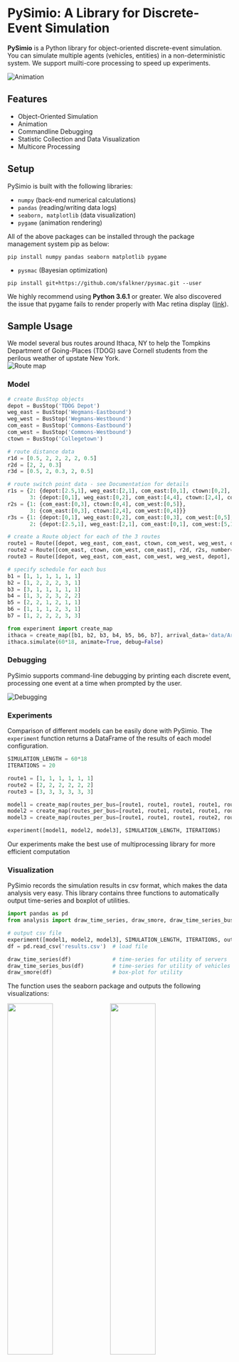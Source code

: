 # PySimio: A Library for Discrete-Event Simulation
**PySimio** is a Python library for object-oriented discrete-event simulation. You can simulate multiple agents (vehicles, entities) in a non-deterministic system. We support muilti-core processing to speed up experiments.

![Animation](images/animation.gif)

## Features
- Object-Oriented Simulation
- Animation
- Commandline Debugging
- Statistic Collection and Data Visualization
- Multicore Processing

## Setup
PySimio is built with the following libraries:
- `numpy` (back-end numerical calculations)  
- `pandas` (reading/writing data logs)  
- `seaborn, matplotlib` (data visualization)  
- `pygame` (animation rendering)   

All of the above packages can be installed through the package management system pip as below:
```
pip install numpy pandas seaborn matplotlib pygame
```
- `pysmac`  (Bayesian optimization)
```
pip install git+https://github.com/sfalkner/pysmac.git --user
```

We highly recommend using **Python 3.6.1** or greater.
We also discovered the issue that pygame fails to render properly with Mac retina display ([link](https://stackoverflow.com/questions/29834292/pygame-simple-loop-runs-very-slowly-on-mac)).


## Sample Usage
We model several bus routes around Ithaca, NY to help the Tompkins Department of Going-Places (TDOG) save Cornell students from the perilous weather of upstate New York.  
![Route map](data/map.png)

### Model
```Python
# create BusStop objects  
depot = BusStop('TDOG Depot')  
weg_east = BusStop('Wegmans-Eastbound')  
weg_west = BusStop('Wegmans-Westbound')  
com_east = BusStop('Commons-Eastbound')  
com_west = BusStop('Commons-Westbound')  
ctown = BusStop('Collegetown')  

# route distance data  
r1d = [0.5, 2, 2, 2, 2, 0.5]  
r2d = [2, 2, 0.3]  
r3d = [0.5, 2, 0.3, 2, 0.5]    

# route switch point data - see Documentation for details
r1s = {2: {depot:[2.5,1], weg_east:[2,1], com_east:[0,1], ctown:[0,2], com_west:[5,1], weg_west:[3,1]},
       3: {depot:[0,1], weg_east:[0,2], com_east:[4,4], ctown:[2,4], com_west:[0,4], weg_west:[0,0]}}
r2s = {1: {com_east:[0,3], ctown:[0,4], com_west:[0,5]},
       3: {com_east:[0,3], ctown:[2,4], com_west:[0,4]}}
r3s = {1: {depot:[0,1], weg_east:[0,2], com_east:[0,3], com_west:[0,5], weg_west:[0,0]},
       2: {depot:[2.5,1], weg_east:[2,1], com_east:[0,1], com_west:[5,1], weg_west:[3,1]}}

# create a Route object for each of the 3 routes   
route1 = Route([depot, weg_east, com_east, ctown, com_west, weg_west, depot], r1d, r1s, number=1)   
route2 = Route([com_east, ctown, com_west, com_east], r2d, r2s, number=2)   
route3 = Route([depot, weg_east, com_east, com_west, weg_west, depot], r3d, r3s, number=3)

# specify schedule for each bus
b1 = [1, 1, 1, 1, 1, 1]
b2 = [1, 2, 2, 2, 3, 1]
b3 = [3, 1, 1, 1, 1, 1]
b4 = [1, 3, 2, 3, 2, 2]
b5 = [2, 2, 1, 2, 1, 1]
b6 = [1, 1, 1, 2, 3, 1]
b7 = [1, 2, 2, 2, 3, 3]

from experiment import create_map
ithaca = create_map([b1, b2, b3, b4, b5, b6, b7], arrival_data='data/ArrivalRates.xlsx', name='map1')
ithaca.simulate(60*18, animate=True, debug=False)
```
### Debugging
PySimio supports command-line debugging by printing each discrete event, processing one event at a time when prompted by the user.

![Debugging](images/debug.gif)

### Experiments
Comparison of different models can be easily done with PySimio. The `experiment` function returns a DataFrame of the results of each model configuration.
```Python
SIMULATION_LENGTH = 60*18
ITERATIONS = 20

route1 = [1, 1, 1, 1, 1, 1]
route2 = [2, 2, 2, 2, 2, 2]
route3 = [3, 3, 3, 3, 3, 3]

model1 = create_map(routes_per_bus=[route1, route1, route1, route1, route1, route1, route1], name='700')
model2 = create_map(routes_per_bus=[route1, route1, route1, route1, route1, route2, route3], name='511')
model3 = create_map(routes_per_bus=[route1, route1, route1, route2, route2, route3, route3], name='322')

experiment([model1, model2, model3], SIMULATION_LENGTH, ITERATIONS)
```
Our experiments make the best use of multiprocessing library for more efficient computation

### Visualization
PySimio records the simulation results in csv format, which makes the data analysis very easy. This library contains three functions to automatically output time-series and boxplot of utilities.
```Python
import pandas as pd
from analysis import draw_time_series, draw_smore, draw_time_series_bus

# output csv file
experiment([model1, model2, model3], SIMULATION_LENGTH, ITERATIONS, output_report=True, output='results.csv')
df = pd.read_csv('results.csv')  # load file

draw_time_series(df)             # time-series for utility of servers
draw_time_series_bus(df)         # time-series for utility of vehicles
draw_smore(df)                   # box-plot for utility
```
The function uses the seaborn package and outputs the following visualizations:  

<img src="images/ts.png"  float = "left" width="45%"> <img src="images/box.png" float = "left" width="45%">

## Documentation

### Dynamic Route Switching
In order to allow for dynamic route switching (i.e. at any time and at any point), you provide a nested dictionary. The first key specifies which route to switch to, the second key specifies which stop you are currently at, and the value is a list: the first element specifies the distance until the stop where the route switch will be executed; the second element specifies the index of the next stop on the new route, once the route switch has been executed.  

For example,
```Python
r1s = {2: {depot: [2.5, 1]}}
```
indicates when switching from route 1 to route 2 for a bus currently at the depot, the bus must wait until it has travelled 2.5km (i.e. it reaches Commons-Eastbound) before executing the route change, and once the route change has been executed the next stop is indexed by #1 in the new route (i.e. Collegetown).

### Optimization
As these models contain complex interactions that make it difficult to compute summary statistics in a closed-form solution, PySimio conducts optimization through Bayesian optimization. Although Bayesian optimization supports the optimization of any black-box function, assumptions about the distribution of functions considered make it more suitable for functions that are less sensitive to small changes in their input, as illustrated below:   

![Optimization](images/optimization.PNG)  

To conduct optimization, define a function from the space of variables you have control over (e.g. schedules for each bus) to a target variable that you want to optimize (e.g. average waiting time).
```Python
def avg_waiting_time(x21, x22, x23, x24, x25, x26):
    # this is pseudocode
    create_map(x21, x22, x23, x24, x25, x26)                
    return stats['average waiting time'].values.mean()
```
You will then need to provide a dictionary specifying the type of each variable (real/integer/categorical/ordinal), a starting point, and total number of iterations. Our implementation will save the dictionary of optimal parameters found as a .pkl file.
```Python
parameters = dict(
    x21=('categorical', [1, 2, 3], 2), x22=('categorical', [1, 2, 3], 2), x23=('categorical', [1, 2, 3], 1),
    x24=('categorical', [1, 2, 3], 1), x25=('categorical', [1, 2, 3], 3), x26=('categorical', [1, 2, 3], 1),
)
opt = pysmac.SMAC_optimizer()
value, parameters = opt.minimize(avg_waiting_time, 1000, parameters)    # 1000 iterations
save_obj(parameters, 'lowest_waiting_time')
```
